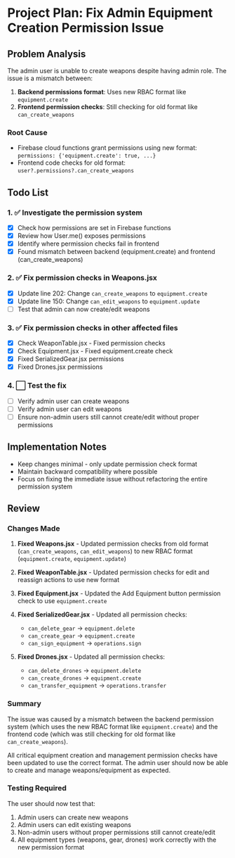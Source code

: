 # Project Plan: Fix Admin Equipment Creation Permission Issue

## Problem Analysis
The admin user is unable to create weapons despite having admin role. The issue is a mismatch between:
1. **Backend permissions format**: Uses new RBAC format like `equipment.create`
2. **Frontend permission checks**: Still checking for old format like `can_create_weapons`

### Root Cause
- Firebase cloud functions grant permissions using new format: `permissions: {'equipment.create': true, ...}`
- Frontend code checks for old format: `user?.permissions?.can_create_weapons`

## Todo List

### 1. ✅ Investigate the permission system
- [x] Check how permissions are set in Firebase functions
- [x] Review how User.me() exposes permissions
- [x] Identify where permission checks fail in frontend
- [x] Found mismatch between backend (equipment.create) and frontend (can_create_weapons)

### 2. ✅ Fix permission checks in Weapons.jsx
- [x] Update line 202: Change `can_create_weapons` to `equipment.create`
- [x] Update line 150: Change `can_edit_weapons` to `equipment.update`
- [ ] Test that admin can now create/edit weapons

### 3. ✅ Fix permission checks in other affected files
- [x] Check WeaponTable.jsx - Fixed permission checks
- [x] Check Equipment.jsx - Fixed equipment.create check
- [x] Fixed SerializedGear.jsx permissions
- [x] Fixed Drones.jsx permissions

### 4. ⬜ Test the fix
- [ ] Verify admin user can create weapons
- [ ] Verify admin user can edit weapons
- [ ] Ensure non-admin users still cannot create/edit without proper permissions

## Implementation Notes
- Keep changes minimal - only update permission check format
- Maintain backward compatibility where possible
- Focus on fixing the immediate issue without refactoring the entire permission system

## Review

### Changes Made
1. **Fixed Weapons.jsx** - Updated permission checks from old format (`can_create_weapons`, `can_edit_weapons`) to new RBAC format (`equipment.create`, `equipment.update`)

2. **Fixed WeaponTable.jsx** - Updated permission checks for edit and reassign actions to use new format

3. **Fixed Equipment.jsx** - Updated the Add Equipment button permission check to use `equipment.create`

4. **Fixed SerializedGear.jsx** - Updated all permission checks:
   - `can_delete_gear` → `equipment.delete`
   - `can_create_gear` → `equipment.create`
   - `can_sign_equipment` → `operations.sign`

5. **Fixed Drones.jsx** - Updated all permission checks:
   - `can_delete_drones` → `equipment.delete`
   - `can_create_drones` → `equipment.create`
   - `can_transfer_equipment` → `operations.transfer`

### Summary
The issue was caused by a mismatch between the backend permission system (which uses the new RBAC format like `equipment.create`) and the frontend code (which was still checking for old format like `can_create_weapons`). 

All critical equipment creation and management permission checks have been updated to use the correct format. The admin user should now be able to create and manage weapons/equipment as expected.

### Testing Required
The user should now test that:
1. Admin users can create new weapons
2. Admin users can edit existing weapons
3. Non-admin users without proper permissions still cannot create/edit
4. All equipment types (weapons, gear, drones) work correctly with the new permission format